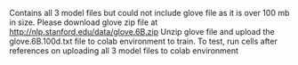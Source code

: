 Contains all 3 model files but could not include glove file as it is over 100 mb in size. 
Please download glove zip file at http://nlp.stanford.edu/data/glove.6B.zip 
Unzip glove file and upload the glove.6B.100d.txt file to colab environment to train. 
To test, run cells after references on uploading all 3 model files to colab environment
